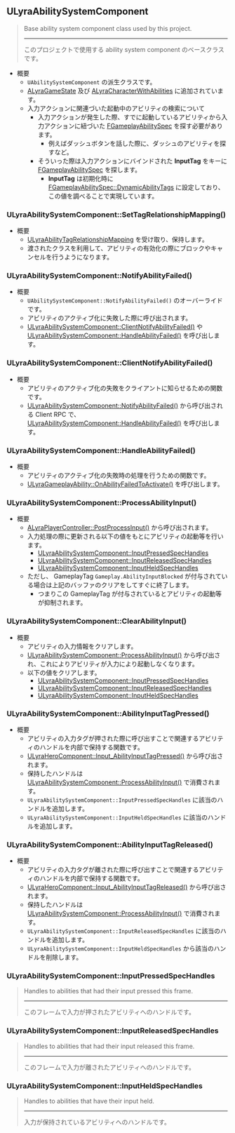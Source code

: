 ## ULyraAbilitySystemComponent

> Base ability system component class used by this project.  
> 
> ----
> このプロジェクトで使用する ability system component のベースクラスです。  

* 概要
	* `UAbilitySystemComponent` の派生クラスです。
	* [ALyraGameState] 及び [ALyraCharacterWithAbilities] に追加されています。
	* 入力アクションに関連づいた起動中のアビリティの検索について
		* 入力アクションが発生した際、すでに起動しているアビリティから入力アクションに紐づいた [FGameplayAbilitySpec] を探す必要があります。
			* 例えばダッシュボタンを話した際に、ダッシュのアビリティを探すなど。
		* そういった際は入力アクションにバインドされた **InputTag** をキーに [FGameplayAbilitySpec] を探します。
			* **InputTag** は初期化時に [FGameplayAbilitySpec::DynamicAbilityTags] に設定しており、この値を調べることで実現しています。

### ULyraAbilitySystemComponent::SetTagRelationshipMapping()

* 概要
	* [ULyraAbilityTagRelationshipMapping] を受け取り、保持します。
	* 渡されたクラスを利用して、アビリティの有効化の際にブロックやキャンセルを行うようになります。

### ULyraAbilitySystemComponent::NotifyAbilityFailed()

* 概要
	* `UAbilitySystemComponent::NotifyAbilityFailed()` のオーバーライドです。
	* アビリティのアクティブ化に失敗した際に呼び出されます。
	* [ULyraAbilitySystemComponent::ClientNotifyAbilityFailed()] や [ULyraAbilitySystemComponent::HandleAbilityFailed()] を呼び出します。

### ULyraAbilitySystemComponent::ClientNotifyAbilityFailed()

* 概要
	* アビリティのアクティブ化の失敗をクライアントに知らせるための関数です。
	* [ULyraAbilitySystemComponent::NotifyAbilityFailed()] から呼び出される Client RPC で、[ULyraAbilitySystemComponent::HandleAbilityFailed()] を呼び出します。

### ULyraAbilitySystemComponent::HandleAbilityFailed()

* 概要
	* アビリティのアクティブ化の失敗時の処理を行うための関数です。
	* [ULyraGameplayAbility::OnAbilityFailedToActivate()] を呼び出します。

### ULyraAbilitySystemComponent::ProcessAbilityInput()

* 概要
	* [ALyraPlayerController::PostProcessInput()] から呼び出されます。
	* 入力処理の際に更新される以下の値をもとにアビリティの起動等を行います。
		* [ULyraAbilitySystemComponent::InputPressedSpecHandles]
		* [ULyraAbilitySystemComponent::InputReleasedSpecHandles]
		* [ULyraAbilitySystemComponent::InputHeldSpecHandles] 
	* ただし、 GameplayTag `Gameplay.AbilityInputBlocked` が付与されている場合は上記のバッファのクリアをしてすぐに終了します。
		* つまりこの GameplayTag が付与されているとアビリティの起動等が抑制されます。

### ULyraAbilitySystemComponent::ClearAbilityInput()

* 概要
	* アビリティの入力情報をクリアします。
	* [ULyraAbilitySystemComponent::ProcessAbilityInput()] から呼び出され、これによりアビリティが入力により起動しなくなります。
	* 以下の値をクリアします。
		* [ULyraAbilitySystemComponent::InputPressedSpecHandles]
		* [ULyraAbilitySystemComponent::InputReleasedSpecHandles]
		* [ULyraAbilitySystemComponent::InputHeldSpecHandles] 

### ULyraAbilitySystemComponent::AbilityInputTagPressed()

* 概要
	* アビリティの入力タグが押された際に呼び出すことで関連するアビリティのハンドルを内部で保持する関数です。
	* [ULyraHeroComponent::Input_AbilityInputTagPressed()] から呼び出されます。
	* 保持したハンドルは [ULyraAbilitySystemComponent::ProcessAbilityInput()] で消費されます。
	* `ULyraAbilitySystemComponent::InputPressedSpecHandles` に該当のハンドルを追加します。
	* `ULyraAbilitySystemComponent::InputHeldSpecHandles` に該当のハンドルを追加します。

### ULyraAbilitySystemComponent::AbilityInputTagReleased()

* 概要
	* アビリティの入力タグが離された際に呼び出すことで関連するアビリティのハンドルを内部で保持する関数です。
	* [ULyraHeroComponent::Input_AbilityInputTagReleased()] から呼び出されます。
	* 保持したハンドルは [ULyraAbilitySystemComponent::ProcessAbilityInput()] で消費されます。
	* `ULyraAbilitySystemComponent::InputReleasedSpecHandles` に該当のハンドルを追加します。
	* `ULyraAbilitySystemComponent::InputHeldSpecHandles` から該当のハンドルを削除します。

### ULyraAbilitySystemComponent::InputPressedSpecHandles

> Handles to abilities that had their input pressed this frame.  
> 
> ----
> このフレームで入力が押されたアビリティへのハンドルです。 

### ULyraAbilitySystemComponent::InputReleasedSpecHandles

> Handles to abilities that had their input released this frame.  
> 
> ----
> このフレームで入力が離されたアビリティへのハンドルです。 

### ULyraAbilitySystemComponent::InputHeldSpecHandles

> Handles to abilities that have their input held.  
> 
> ----
> 入力が保持されているアビリティへのハンドルです。 




<!--- ページ内のリンク --->

<!--- 自前の画像へのリンク --->

<!--- generated --->
[ALyraCharacterWithAbilities]: ../../Lyra/GameplayAbility/ALyraCharacterWithAbilities.md#alyracharacterwithabilities
[ULyraAbilitySystemComponent::NotifyAbilityFailed()]: ../../Lyra/GameplayAbility/ULyraAbilitySystemComponent.md#ulyraabilitysystemcomponentnotifyabilityfailed
[ULyraAbilitySystemComponent::ClientNotifyAbilityFailed()]: ../../Lyra/GameplayAbility/ULyraAbilitySystemComponent.md#ulyraabilitysystemcomponentclientnotifyabilityfailed
[ULyraAbilitySystemComponent::HandleAbilityFailed()]: ../../Lyra/GameplayAbility/ULyraAbilitySystemComponent.md#ulyraabilitysystemcomponenthandleabilityfailed
[ULyraAbilitySystemComponent::ProcessAbilityInput()]: ../../Lyra/GameplayAbility/ULyraAbilitySystemComponent.md#ulyraabilitysystemcomponentprocessabilityinput
[ULyraAbilitySystemComponent::InputPressedSpecHandles]: ../../Lyra/GameplayAbility/ULyraAbilitySystemComponent.md#ulyraabilitysystemcomponentinputpressedspechandles
[ULyraAbilitySystemComponent::InputReleasedSpecHandles]: ../../Lyra/GameplayAbility/ULyraAbilitySystemComponent.md#ulyraabilitysystemcomponentinputreleasedspechandles
[ULyraAbilitySystemComponent::InputHeldSpecHandles]: ../../Lyra/GameplayAbility/ULyraAbilitySystemComponent.md#ulyraabilitysystemcomponentinputheldspechandles
[ULyraAbilityTagRelationshipMapping]: ../../Lyra/GameplayAbility/ULyraAbilityTagRelationshipMapping.md#ulyraabilitytagrelationshipmapping
[ULyraGameplayAbility::OnAbilityFailedToActivate()]: ../../Lyra/GameplayAbility/ULyraGameplayAbility.md#ulyragameplayabilityonabilityfailedtoactivate
[ULyraHeroComponent::Input_AbilityInputTagPressed()]: ../../Lyra/GameplayAbility/ULyraHeroComponent.md#ulyraherocomponentinput_abilityinputtagpressed
[ULyraHeroComponent::Input_AbilityInputTagReleased()]: ../../Lyra/GameplayAbility/ULyraHeroComponent.md#ulyraherocomponentinput_abilityinputtagreleased
[ALyraGameState]: ../../Lyra/GameplayFramework/ALyraGameState.md#alyragamestate
[ALyraPlayerController::PostProcessInput()]: ../../Lyra/GameplayFramework/ALyraPlayerController.md#alyraplayercontrollerpostprocessinput
[FGameplayAbilitySpec]: ../../UE/GameplayAbility/FGameplayAbilitySpec.md#fgameplayabilityspec
[FGameplayAbilitySpec::DynamicAbilityTags]: ../../UE/GameplayAbility/FGameplayAbilitySpec.md#fgameplayabilityspecdynamicabilitytags
